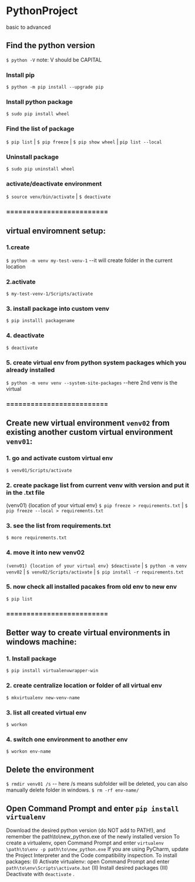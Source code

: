 # PythonProject
basic to advanced
## Find the python version
`$ python -V`  note: V should be CAPITAL

### Install pip
`$ python -m pip install --upgrade pip`

### Install python package
`$ sudo pip install wheel`

### Find the list of package
`$ pip list` | `$ pip freeze` | `$ pip show wheel` | `pip list --local`

### Uninstall package
`$ sudo pip uninstall wheel`

### activate/deactivate environment 
`$ source venv/bin/activate` | 
`$ deactivate`

### ========================= 
## virtual enviromnent setup:
### 1.create
`$ python -m venv my-test-venv-1` --it will create folder in the current location

### 2.activate
`$ my-test-venv-1/Scripts/activate`

### 3. install package into custom venv
`$ pip installl packagename`

### 4. deactivate
`$ deactivate`

### 5. create virtual env from python system packages which you already installed
`$ python -m venv venv --system-site-packages` --here 2nd venv is the virtual

### =========================

## Create new virtual environment `venv02` from existing another custom virtual environment `venv01`:
### 1. go and activate custom virtual env
`$ venv01/Scripts/activate`
### 2. create package list from current venv with version and put it in the .txt file
(venv01) {location of your virtual env} `$ pip freeze > requirements.txt` | `$ pip freeze --local > requirements.txt`
### 3. see the list from requirements.txt
`$ more requirements.txt`
### 4. move it into new venv02
`(venv01) {location of your virtual env} $deactivate` | 
`$ python -m venv venv02` | 
`$ venv02/Scripts/activate` |
`$ pip install -r requirements.txt`
### 5. now check all installed pacakes from old env to new env
`$ pip list`
### =========================

## Better way to create virtual environments in windows machine:
### 1. Install package 
`$ pip install virtualenvwrapper-win`

### 2. create centralize location or folder of all virtual env
`$ mkvirtualenv new-venv-name`

### 3. list all created virtual env
`$ workon`
 
### 4. switch one environment to another env
`$ workon env-name`

## Delete the environment
`$ rmdir venv01 /s` -- here /s means subfolder will be deleted, you can also manually delete folder in windows.
`$ rm -rf env-name/`
## Open Command Prompt and enter `pip install virtualenv`
Download the desired python version (do NOT add to PATH!), and remember the path\to\new_python.exe of the newly installed version
To create a virtualenv, open Command Prompt and enter
`virtualenv \path\to\env -p path\to\new_python.exe`
If you are using PyCharm, update the Project Interpreter and the Code compatibility inspection.
To install packages:
(I) Activate virtualenv: open Command Prompt and enter `path\to\env\Scripts\activate.bat`
(II)  Install desired packages
(III)  Deactivate with `deactivate` .
